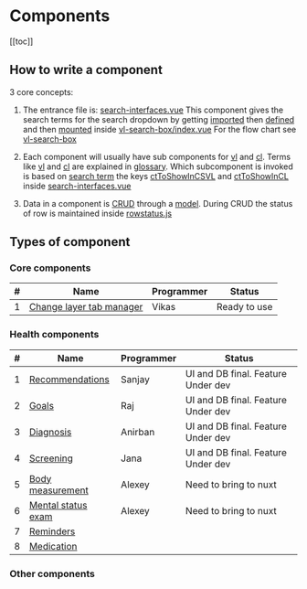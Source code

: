 # Components

[[toc]]

## How to write a component

3 core concepts:

1. The entrance file is: [search-interfaces.vue](https://github.com/savantcare/ptfile/blob/master/ptclient/cts/spi/rem/search-interfaces.vue)
   This component gives the search terms for the search dropdown by getting [imported](https://github.com/savantcare/ptfile/blob/85e1510dd834a7e812e2a2ec37eaf26d2c2aa91f/ptclient/cts/core/vl-search-box/index.vue#L24) then [defined](https://github.com/savantcare/ptfile/blob/85e1510dd834a7e812e2a2ec37eaf26d2c2aa91f/ptclient/cts/core/vl-search-box/index.vue#L31) and then [mounted](https://github.com/savantcare/ptfile/blob/85e1510dd834a7e812e2a2ec37eaf26d2c2aa91f/ptclient/cts/core/vl-search-box/index.vue#L4) inside
   [vl-search-box/index.vue](https://github.com/savantcare/ptfile/blob/master/ptclient/cts/core/vl-search-box/index.vue) For the flow chart see [vl-search-box](./core/vl-search-box/README.md)

2. Each component will usually have sub components for [vl](https://github.com/savantcare/ptfile/tree/master/ptclient/cts/spi/rem/vl) and [cl](https://github.com/savantcare/ptfile/tree/master/ptclient/cts/spi/rem/cl). Terms like [vl](../../GLOSSARY.html#others) and [cl](../../GLOSSARY.html#others) are explained in [glossary](../../GLOSSARY). Which subcomponent is invoked is based on [search term](https://github.com/savantcare/ptfile/blob/85e1510dd834a7e812e2a2ec37eaf26d2c2aa91f/ptclient/cts/spi/rem/search-interfaces.vue#L15) the keys [ctToShowInCSVL](https://github.com/savantcare/ptfile/blob/85e1510dd834a7e812e2a2ec37eaf26d2c2aa91f/ptclient/cts/spi/rem/search-interfaces.vue#L17) and [ctToShowInCL](https://github.com/savantcare/ptfile/blob/85e1510dd834a7e812e2a2ec37eaf26d2c2aa91f/ptclient/cts/spi/rem/search-interfaces.vue#L26) inside [search-interfaces.vue](https://github.com/savantcare/ptfile/blob/master/ptclient/cts/spi/rem/search-interfaces.vue)

3. Data in a component is [CRUD](https://en.wikipedia.org/wiki/Create,_read,_update_and_delete) through a [model](https://github.com/savantcare/ptfile/blob/master/ptclient/cts/spi/rem/db/vuex-orm/rem.js). During CRUD the status of row is maintained inside [rowstatus.js](https://github.com/savantcare/ptfile/blob/master/ptclient/cts/core/crud/rowstatus.js)

## Types of component

### Core components

| #   | Name                                                | Programmer | Status       |
| --- | --------------------------------------------------- | ---------- | ------------ |
| 1   | [Change layer tab manager](./core/cl-tabs-manager/) | Vikas      | Ready to use |

### Health components

| #   | Name                             | Programmer | Status                             |
| --- | -------------------------------- | ---------- | ---------------------------------- |
| 1   | [Recommendations](./spi/rec/)    | Sanjay     | UI and DB final. Feature Under dev |
| 2   | [Goals](./spi/goal/)             | Raj        | UI and DB final. Feature Under dev |
| 3   | [Diagnosis](./spi/dx/)           | Anirban    | UI and DB final. Feature Under dev |
| 4   | [Screening](./spi/scr/)          | Jana       | UI and DB final. Feature Under dev |
| 5   | [Body measurement](./spi/bm/)    | Alexey     | Need to bring to nuxt              |
| 6   | [Mental status exam](./spi/mse/) | Alexey     | Need to bring to nuxt              |
| 7   | [Reminders](./spi/rem/)          |            |                                    |
| 8   | [Medication](./spi/medications/) |            |                                    |

### Other components
